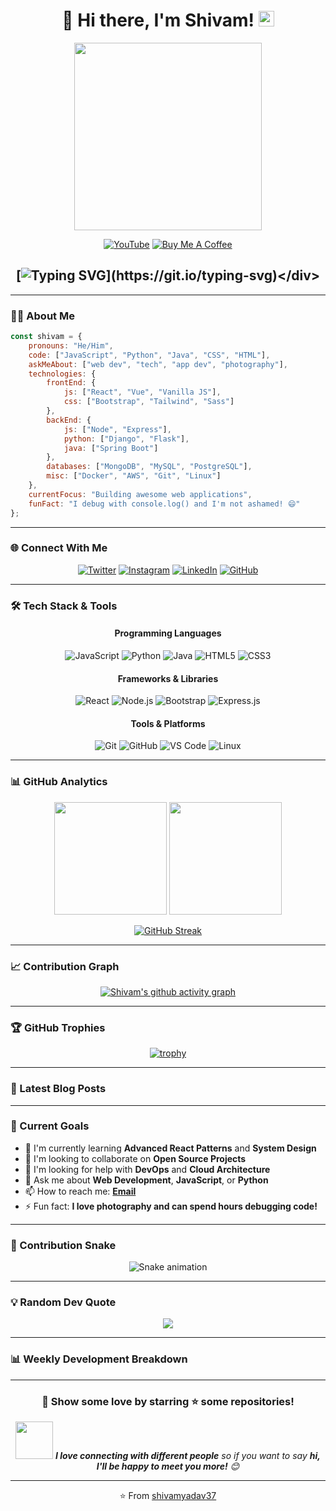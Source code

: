 # <div align="center">👋 Hi there, I'm Shivam! <img src="https://media.giphy.com/media/hvRJCLFzcasrR4ia7z/giphy.gif" width="25px"></div>

<div align="center">
  <img width="300" src="https://media.giphy.com/media/836HiJc7pgzy8iNXCn/giphy.gif">
</div>

<div align="center">
  
[![YouTube](https://img.shields.io/badge/YouTube-FF0000?style=for-the-badge&logo=youtube&logoColor=white)](https://www.youtube.com/channel/UCUdNjG2Bu72WriXzWObRiqA)
[![Buy Me A Coffee](https://img.shields.io/badge/Buy%20Me%20A%20Coffee-FFDD00?style=for-the-badge&logo=buy-me-a-coffee&logoColor=black)](https://www.buymeacoffee.com/coderama)

</div>

## <div align="center">[![Typing SVG](https://readme-typing-svg.herokuapp.com?font=Fira+Code&size=24&duration=3000&pause=1000&color=0CE82B&center=true&vCenter=true&multiline=true&width=600&height=100&lines=Full+Stack+Developer+%F0%9F%9A%80;Open+Source+Enthusiast+%E2%9D%A4%EF%B8%8F;Always+Learning+New+Things+%F0%9F%A7%A0;Welcome+to+my+GitHub+Profile!)](https://git.io/typing-svg)</div>

---

### 🧑‍💻 About Me

```javascript
const shivam = {
    pronouns: "He/Him",
    code: ["JavaScript", "Python", "Java", "CSS", "HTML"],
    askMeAbout: ["web dev", "tech", "app dev", "photography"],
    technologies: {
        frontEnd: {
            js: ["React", "Vue", "Vanilla JS"],
            css: ["Bootstrap", "Tailwind", "Sass"]
        },
        backEnd: {
            js: ["Node", "Express"],
            python: ["Django", "Flask"],
            java: ["Spring Boot"]
        },
        databases: ["MongoDB", "MySQL", "PostgreSQL"],
        misc: ["Docker", "AWS", "Git", "Linux"]
    },
    currentFocus: "Building awesome web applications",
    funFact: "I debug with console.log() and I'm not ashamed! 😄"
};
```

---

### 🌐 Connect With Me

<div align="center">

[![Twitter](https://img.shields.io/badge/Twitter-1DA1F2?style=for-the-badge&logo=twitter&logoColor=white)](https://twitter.com/Cod3rama)
[![Instagram](https://img.shields.io/badge/Instagram-E4405F?style=for-the-badge&logo=instagram&logoColor=white)](https://www.instagram.com/shivamthe1/)
[![LinkedIn](https://img.shields.io/badge/LinkedIn-0077B5?style=for-the-badge&logo=linkedin&logoColor=white)](https://www.linkedin.com/in/shivamyadav37)
[![GitHub](https://img.shields.io/badge/GitHub-100000?style=for-the-badge&logo=github&logoColor=white)](https://github.com/shivamyadav37)

</div>

---

### 🛠️ Tech Stack & Tools

<div align="center">

#### Programming Languages
![JavaScript](https://img.shields.io/badge/JavaScript-F7DF1E?style=for-the-badge&logo=javascript&logoColor=black)
![Python](https://img.shields.io/badge/Python-3776AB?style=for-the-badge&logo=python&logoColor=white)
![Java](https://img.shields.io/badge/Java-ED8B00?style=for-the-badge&logo=java&logoColor=white)
![HTML5](https://img.shields.io/badge/HTML5-E34F26?style=for-the-badge&logo=html5&logoColor=white)
![CSS3](https://img.shields.io/badge/CSS3-1572B6?style=for-the-badge&logo=css3&logoColor=white)

#### Frameworks & Libraries
![React](https://img.shields.io/badge/React-20232A?style=for-the-badge&logo=react&logoColor=61DAFB)
![Node.js](https://img.shields.io/badge/Node.js-43853D?style=for-the-badge&logo=node.js&logoColor=white)
![Bootstrap](https://img.shields.io/badge/Bootstrap-563D7C?style=for-the-badge&logo=bootstrap&logoColor=white)
![Express.js](https://img.shields.io/badge/Express.js-404D59?style=for-the-badge)

#### Tools & Platforms
![Git](https://img.shields.io/badge/Git-F05032?style=for-the-badge&logo=git&logoColor=white)
![GitHub](https://img.shields.io/badge/GitHub-100000?style=for-the-badge&logo=github&logoColor=white)
![VS Code](https://img.shields.io/badge/VS_Code-007ACC?style=for-the-badge&logo=visual-studio-code&logoColor=white)
![Linux](https://img.shields.io/badge/Linux-FCC624?style=for-the-badge&logo=linux&logoColor=black)

</div>

---

### 📊 GitHub Analytics

<div align="center">

<img height="180em" src="https://github-readme-stats.vercel.app/api?username=shivamyadav37&show_icons=true&theme=radical&include_all_commits=true&count_private=true"/>
<img height="180em" src="https://github-readme-stats.vercel.app/api/top-langs/?username=shivamyadav37&layout=compact&langs_count=8&theme=radical"/>

</div>

<div align="center">

[![GitHub Streak](https://github-readme-streak-stats.herokuapp.com/?user=shivamyadav37&theme=radical)](https://git.io/streak-stats)

</div>

---

### 📈 Contribution Graph

<div align="center">

[![Shivam's github activity graph](https://github-readme-activity-graph.vercel.app/graph?username=shivamyadav37&theme=react-dark&bg_color=20232a&hide_border=true)](https://github.com/shivamyadav37/github-readme-activity-graph)

</div>

---

### 🏆 GitHub Trophies

<div align="center">

[![trophy](https://github-profile-trophy.vercel.app/?username=shivamyadav37&theme=radical&no-frame=false&no-bg=false&margin-w=4)](https://github.com/ryo-ma/github-profile-trophy)

</div>

---

### 📝 Latest Blog Posts
<!-- BLOG-POST-LIST:START -->
<!-- BLOG-POST-LIST:END -->

---

### 🎯 Current Goals

- 🌱 I'm currently learning **Advanced React Patterns** and **System Design**
- 👯 I'm looking to collaborate on **Open Source Projects**
- 🤔 I'm looking for help with **DevOps** and **Cloud Architecture**
- 💬 Ask me about **Web Development**, **JavaScript**, or **Python**
- 📫 How to reach me: **[Email](mailto:your.email@example.com)**
- ⚡ Fun fact: **I love photography and can spend hours debugging code!**

---

### 🐍 Contribution Snake

<div align="center">

![Snake animation](https://github.com/shivamyadav37/shivamyadav37/blob/output/github-contribution-grid-snake.svg)

</div>

---

### 💡 Random Dev Quote

<div align="center">

![](https://quotes-github-readme.vercel.app/api?type=horizontal&theme=radical)

</div>

---

### 📊 Weekly Development Breakdown

<!--START_SECTION:waka-->
<!--END_SECTION:waka-->

---

<div align="center">

### 💖 Show some love by starring ⭐ some repositories!

<img src="https://media.giphy.com/media/LnQjpWaON8nhr21vNW/giphy.gif" width="60"> <em><b>I love connecting with different people</b> so if you want to say <b>hi, I'll be happy to meet you more!</b> 😊</em>

---

⭐️ From [shivamyadav37](https://github.com/shivamyadav37)

</div>
